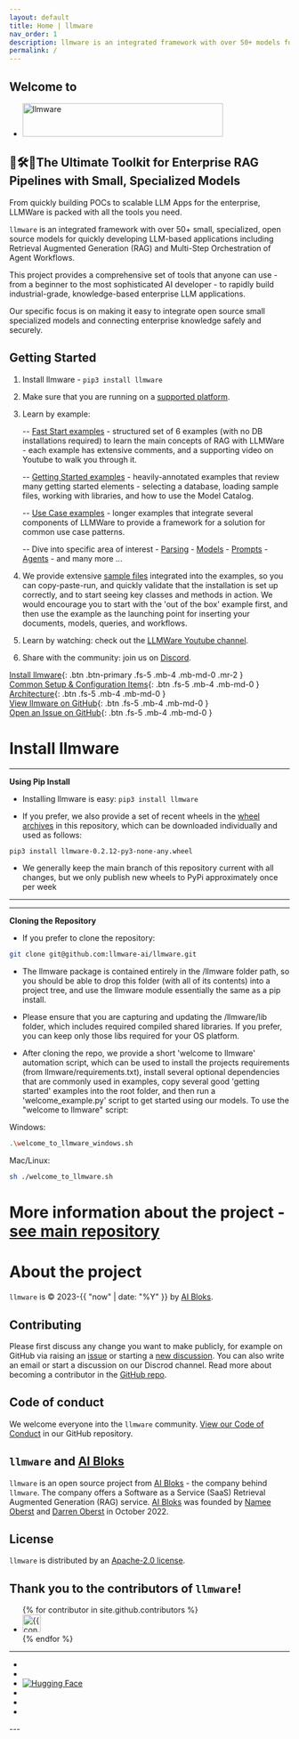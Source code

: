 ```yaml
---
layout: default
title: Home | llmware
nav_order: 1
description: llmware is an integrated framework with over 50+ models for quickly developing LLM-based applications including Retrieval Augmented Generation (RAG) and Multi-Step Orchestration of Agent Workflows.
permalink: /
---
```

## Welcome to  
<ul class="list-style-none">
    <li class="d-inline-block mr-1">
        <a href="https://llmware.ai/"><span><img src="assets/images/llmware_logo_color_cropped.png" alt="llmware" width="360" height="60"/></span></a>
    </li>
</ul>  

## 🧰🛠️🔩The Ultimate Toolkit for Enterprise RAG Pipelines with Small, Specialized Models   

From quickly building POCs to scalable LLM Apps for the enterprise, LLMWare is packed with all the tools you need. 

`llmware` is an integrated framework with over 50+ small, specialized, open source models for quickly developing LLM-based applications including Retrieval Augmented Generation (RAG) and Multi-Step Orchestration of Agent Workflows.  

This project provides a comprehensive set of tools that anyone can use - from a beginner to the most sophisticated AI developer - to rapidly build industrial-grade, knowledge-based enterprise LLM applications. 

Our specific focus is on making it easy to integrate open source small specialized models and connecting enterprise knowledge safely and securely. 


##  Getting Started 

1.  Install llmware - `pip3 install llmware`  


2.  Make sure that you are running on a [supported platform](https://www.github.com/llmware-ai/llmware/tree/main/docs/platforms.md#platform-support).  


3.  Learn by example:  

    -- [Fast Start examples](https://www.github.com/llmware-ai/llmware/tree/main/fast_start) - structured set of 6 examples (with no DB installations required) to learn the main concepts of RAG with LLMWare - each example has extensive comments, and a supporting video on Youtube to walk you through it.    

    -- [Getting Started examples](https://www.github.com/llmware-ai/llmware/tree/main/examples/Getting_Started) - heavily-annotated examples that review many getting started elements - selecting a database, loading sample files, working with libraries, and how to use the Model Catalog.  

    -- [Use Case examples](https://www.github.com/llmware-ai/llmware/tree/main/examples/Use_Cases) - longer examples that integrate several components of LLMWare to provide a framework for a solution for common use case patterns.  

    -- Dive into specific area of interest - [Parsing](https://www.github.com/llmware-ai/llmware/tree/main/examples/Parsing) - [Models](https://www.github.com/llmware-ai/llmware/tree/main/examples/Models) - [Prompts](https://www.github.com/llmware-ai/llmware/tree/main/examples/Models) - [Agents](https://www.github.com/llmware-ai/llmware/tree/main/examples/SLIM-Agents)  - and many more ...


4.  We provide extensive [sample files](https://www.github.com/llmware-ai/tree/main/examples/Getting_Started/loading_sample_files.py) integrated into the examples, so you can copy-paste-run, and quickly validate that the installation is set up correctly, and to start seeing key classes and methods in action.  We would encourage you to start with the 'out of the box' example first, and then use the example as the launching point for inserting your documents, models, queries, and workflows.  


5.  Learn by watching: check out the [LLMWare Youtube channel](https://www.youtube.com/@llmware).  


6.  Share with the community:  join us on [Discord](https://discord.gg/MhZn5Nc39h).  


[Install llmware](#install-llmware){: .btn .btn-primary .fs-5 .mb-4 .mb-md-0 .mr-2 }  
[Common Setup & Configuration Items](#platform-support){: .btn .fs-5 .mb-4 .mb-md-0 }  
[Architecture](architecture.md/#llmware-architecture){: .btn .fs-5 .mb-4 .mb-md-0 }  
[View llmware on GitHub](https://www.github.com/llmware-ai/llmware/tree/main){: .btn .fs-5 .mb-4 .mb-md-0 }  
[Open an Issue on GitHub](https://www.github.com/llmware-ai/llmware/issues){: .btn .fs-5 .mb-4 .mb-md-0 }  



# Install llmware 

___  
**Using Pip Install**  

- Installing llmware is easy:  `pip3 install llmware` 


- If you prefer, we also provide a set of recent wheels in the [wheel archives](https://www.github.com/llmware-ai/llmware/tree/main/wheel_archives) in this repository, which can be downloaded individually and used as follows:  

```bash
pip3 install llmware-0.2.12-py3-none-any.wheel
````  

- We generally keep the main branch of this repository current with all changes, but we only publish new wheels to PyPi approximately once per week  

___

___
**Cloning the Repository**  

- If you prefer to clone the repository:  

```bash
git clone git@github.com:llmware-ai/llmware.git
```

- The llmware package is contained entirely in the /llmware folder path, so you should be able to drop this folder (with all of its contents) into a project tree, and use the llmware module essentially the same as a pip install.  

- Please ensure that you are capturing and updating the /llmware/lib folder, which includes required compiled shared libraries.  If you prefer, you can keep only those libs required for your OS platform.  

- After cloning the repo, we provide a short 'welcome to llmware' automation script, which can be used to install the projects requirements (from llmware/requirements.txt), install several optional dependencies that are commonly used in examples, copy several good 'getting started' examples into the root folder, and then run a 'welcome_example.py' script to get started using our models.  To use the "welcome to llmware" script:  

Windows:  
```bash
.\welcome_to_llmware_windows.sh
```

Mac/Linux:
```bash
sh ./welcome_to_llmware.sh
```

# More information about the project - [see main repository](https://www.github.com/llmware-ai/llmware.git)


# About the project

`llmware` is &copy; 2023-{{ "now" | date: "%Y" }} by [AI Bloks](https://www.aibloks.com/home).

## Contributing
Please first discuss any change you want to make publicly, for example on GitHub via raising an [issue](https://github.com/llmware-ai/llmware/issues) or starting a [new discussion](https://github.com/llmware-ai/llmware/discussions).
You can also write an email or start a discussion on our Discrod channel.
Read more about becoming a contributor in the [GitHub repo](https://github.com/llmware-ai/llmware/blob/main/CONTRIBUTING.md).

## Code of conduct
We welcome everyone into the ``llmware`` community.
[View our Code of Conduct](https://github.com/llmware-ai/llmware/blob/main/CODE_OF_CONDUCT.md) in our GitHub repository.

## ``llmware`` and [AI Bloks](https://www.aibloks.com/home)
``llmware`` is an open source project from [AI Bloks](https://www.aibloks.com/home) - the company behind ``llmware``.
The company offers a Software as a Service (SaaS) Retrieval Augmented Generation (RAG) service.
[AI Bloks](https://www.aibloks.com/home) was founded by [Namee Oberst](https://www.linkedin.com/in/nameeoberst/) and [Darren Oberst](https://www.linkedin.com/in/darren-oberst-34a4b54/) in October 2022.

## License

`llmware` is distributed by an [Apache-2.0 license](https://www.github.com/llmware-ai/llmware/blob/main/LICENSE).

## Thank you to the contributors of ``llmware``!
<ul class="list-style-none">
{% for contributor in site.github.contributors %}
  <li class="d-inline-block mr-1">
     <a href="{{ contributor.html_url }}">
        <img src="{{ contributor.avatar_url }}" width="32" height="32" alt="{{ contributor.login }}">
    </a>
  </li>
{% endfor %}
</ul>


---
<ul class="list-style-none">
    <li class="d-inline-block mr-1">
        <a href="https://discord.gg/MhZn5Nc39h"><span><i class="fa-brands fa-discord"></i></span></a>
    </li>
    <li class="d-inline-block mr-1">
        <a href="https://www.youtube.com/@llmware"><span><i class="fa-brands fa-youtube"></i></span></a>
    </li>
    <li class="d-inline-block mr-1">
        <a href="https://huggingface.co/llmware"><span><img src="assets/images/hf-logo.svg" alt="Hugging Face" class="hugging-face-logo"/></span></a>
    </li>
    <li class="d-inline-block mr-1">
        <a href="https://www.linkedin.com/company/aibloks/"><span><i class="fa-brands fa-linkedin"></i></span></a>
    </li>
    <li class="d-inline-block mr-1">
        <a href="https://twitter.com/AiBloks"><span><i class="fa-brands fa-square-x-twitter"></i></span></a>
    </li>
    <li class="d-inline-block mr-1">
        <a href="https://www.instagram.com/aibloks/"><span><i class="fa-brands fa-instagram"></i></span></a>
    </li>
</ul>
---
